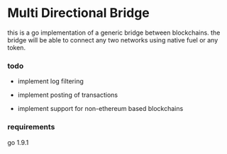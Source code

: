 # Multi Directional Bridge

this is a go implementation of a generic bridge between blockchains. the bridge will be able to connect any two networks using native fuel or any token.

### todo
* implement log filtering

* implement posting of transactions

* implement support for non-ethereum based blockchains

### requirements
go 1.9.1

